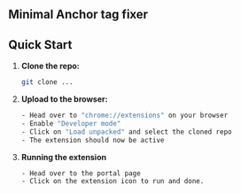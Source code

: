 ## Minimal Anchor tag fixer

## Quick Start

1. **Clone the repo:**

    ```sh
    git clone ...
    ```

2. **Upload to the browser:**

    ```sh
    - Head over to "chrome://extensions" on your browser
    - Enable "Developer mode"
    - Click on "Load unpacked" and select the cloned repo
    - The extension should now be active
    ```

3. **Running the extension**

    ```sh
    - Head over to the portal page
    - Click on the extension icon to run and done.
    ```
